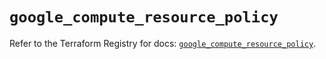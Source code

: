 # `google_compute_resource_policy`

Refer to the Terraform Registry for docs: [`google_compute_resource_policy`](https://registry.terraform.io/providers/hashicorp/google/5.41.0/docs/resources/compute_resource_policy).
